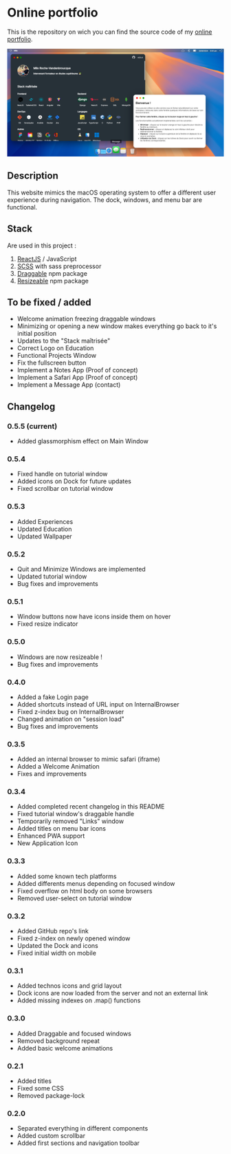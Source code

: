 # Online portfolio

This is the repository on wich you can find the source code of my [online portfolio](https://miloroche.fr).

![demo image](./src/assets/demo.png)

## Description

This website mimics the macOS operating system to offer a different user experience during navigation. The dock, windows, and menu bar are functional.

## Stack

Are used in this project :

1. [ReactJS](https://reactjs.org/) / JavaScript
2. [SCSS](https://sass-lang.com/) with sass preprocessor
3. [Draggable](https://www.npmjs.com/package/react-draggable) npm package
4. [Resizeable](https://www.npmjs.com/react-resizeable) npm package

## To be fixed / added

- Welcome animation freezing draggable windows
- Minimizing or opening a new window makes everything go back to it's initial position
- Updates to the "Stack maîtrisée"
- Correct Logo on Education
- Functional Projects Window
- Fix the fullscreen button
- Implement a Notes App (Proof of concept)
- Implement a Safari App (Proof of concept)
- Implement a Message App (contact)

## Changelog

### 0.5.5 (current)

- Added glassmorphism effect on Main Window

### 0.5.4
- Fixed handle on tutorial window
- Added icons on Dock for future updates
- Fixed scrollbar on tutorial window

### 0.5.3 

- Added Experiences
- Updated Education
- Updated Wallpaper

### 0.5.2

- Quit and Minimize Windows are implemented
- Updated tutorial window
- Bug fixes and improvements

### 0.5.1

- Window buttons now have icons inside them on hover
- Fixed resize indicator

### 0.5.0

- Windows are now resizeable !
- Bug fixes and improvements

### 0.4.0

- Added a fake Login page
- Added shortcuts instead of URL input on InternalBrowser
- Fixed z-index bug on InternalBrowser
- Changed animation on "session load"
- Bug fixes and improvements

### 0.3.5

- Added an internal browser to mimic safari (iframe)
- Added a Welcome Animation
- Fixes and improvements

### 0.3.4

- Added completed recent changelog in this README
- Fixed tutorial window's draggable handle
- Temporarily removed "Links" window
- Added titles on menu bar icons
- Enhanced PWA support
- New Application Icon

### 0.3.3

- Added some known tech platforms
- Added differents menus depending on focused window
- Fixed overflow on html body on some browsers
- Removed user-select on tutorial window

### 0.3.2

- Added GitHub repo's link
- Fixed z-index on newly opened window
- Updated the Dock and icons
- Fixed initial width on mobile

### 0.3.1

- Added technos icons and grid layout
- Dock icons are now loaded from the server and not an external link
- Added missing indexes on .map() functions

### 0.3.0

- Added Draggable and focused windows
- Removed background repeat
- Added basic welcome animations

### 0.2.1

- Added titles
- Fixed some CSS
- Removed package-lock

### 0.2.0

- Separated everything in different components
- Added custom scrollbar
- Added first sections and navigation toolbar
